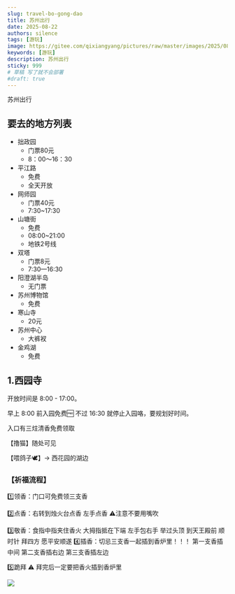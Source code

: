 ```yaml
---
slug: travel-bo-gong-dao
title: 苏州出行
date: 2025-08-22
authors: silence
tags: [游玩]
image: https://gitee.com/qixiangyang/pictures/raw/master/images/2025/08/20250822171715626.png
keywords: [游玩]
description: 苏州出行
sticky: 999
# 草稿 写了就不会部署
#draft: true 
---
```

苏州出行

<!-- truncate -->


## 要去的地方列表

- 拙政园
  - 门票80元
  - 8：00～16：30
- 平江路
  - 免费
  - 全天开放
- 网师园
  - 门票40元
  - 7:30~17:30
- 山塘街
  - 免费
  - 08:00~21:00
  - 地铁2号线
- 双塔
  - 门票8元
  - 7:30—16:30
- 阳澄湖半岛
  - 无门票
- 苏州博物馆
  - 免费
- 寒山寺
  - 20元
- 苏州中心
  - 大裤衩
- 金鸡湖
  - 免费





## 1.西园寺

开放时间是 8:00 - 17:00。

早上 8:00 前入园免费🆓 不过 16:30 就停止入园咯，要规划好时间。

入口有三炷清香免费领取

【撸猫】随处可见

【喂鸽子🕊️】-> 西花园的湖边

### 【祈福流程】 

1️⃣领香：门口可免费领三支香

2️⃣点香：右转到烛火台点香 左手点香 ⚠️注意不要用嘴吹 

3️⃣敬香：食指中指夹住香火 大拇指抵在下端 左手包右手 举过头顶 到天王殿前 顺时针 拜四方 愿平安顺遂 4️⃣插香：切忌三支香一起插到香炉里！！！ 第一支香插中间 第二支香插右边 第三支香插左边 

5️⃣跪拜 ⚠️ 拜完后一定要把香火插到香炉里

![](https:/gitee.com/qixiangyang/pictures/raw/master/images/2025/08/20250822160643740.png)
